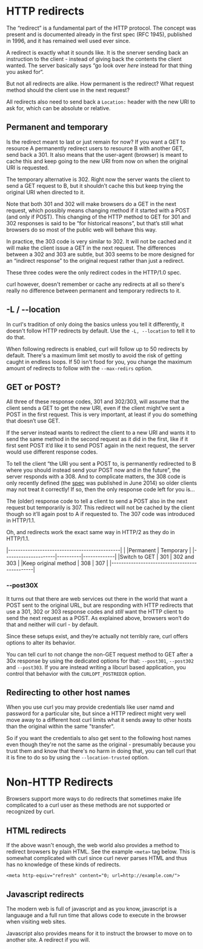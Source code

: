 # HTTP redirects

The “redirect” is a fundamental part of the HTTP protocol. The concept was
present and is documented already in the first spec (RFC 1945), published in
1996, and it has remained well used ever since.

A redirect is exactly what it sounds like. It is the snerver sending back an
instruction to the client - instead of giving back the contents the client
wanted. The server basically says “go look over *here* instead for that thing
you asked for“.

But not all redirects are alike. How permanent is the redirect? What request
method should the client use in the next request?

All redirects also need to send back a `Location:` header with the new URI to
ask for, which can be absolute or relative.

## Permanent and temporary

Is the redirect meant to last or just remain for now? If you want a GET to
resource A permanently redirect users to resource B with another GET, send
back a 301. It also means that the user-agent (browser) is meant to cache this
and keep going to the new URI from now on when the original URI is requested.

The temporary alternative is 302. Right now the server wants the client to
send a GET request to B, but it shouldn’t cache this but keep trying the
original URI when directed to it.

Note that both 301 and 302 will make browsers do a GET in the next request,
which possibly means changing method if it started with a POST (and only if
POST). This changing of the HTTP method to GET for 301 and 302 responses is
said to be “for historical reasons”, but that’s still what browsers do so most
of the public web will behave this way.

In practice, the 303 code is very similar to 302. It will not be cached and it
will make the client issue a GET in the next request. The differences between
a 302 and 303 are subtle, but 303 seems to be more designed for an “indirect
response” to the original request rather than just a redirect.

These three codes were the only redirect codes in the HTTP/1.0 spec.

curl however, doesn't remember or cache any redirects at all so there's really
no difference between permanent and temporary redirects to it.

## -L / --location

In curl's tradition of only doing the basics unless you tell it differently,
it doesn't follow HTTP redirects by default. Use the `-L, --location` to tell
it to do that.

When following redirects is enabled, curl will follow up to 50 redirects by
default. There's a maximum limit set mostly to avoid the risk of getting
caught in endless loops. If 50 isn't food for you, you change the maximum
amount of redirects to follow with the `--max-redirs` option.

## GET or POST?

All three of these response codes, 301 and 302/303, will assume that the
client sends a GET to get the new URI, even if the client might’ve sent a POST
in the first request. This is very important, at least if you do something
that doesn’t use GET.

If the server instead wants to redirect the client to a new URI and wants it
to send the same method in the second request as it did in the first, like if
it first sent POST it’d like it to send POST again in the next request, the
server would use different response codes.

To tell the client “the URI you sent a POST to, is permanently redirected to B
where you should instead send your POST now and in the future”, the server
responds with a 308. And to complicate matters, the 308 code is only recently
defined (the [spec](https://tools.ietf.org/html/rfc7238#section-3) was
published in June 2014) so older clients may not treat it correctly! If so,
then the only response code left for you is...

The (older) response code to tell a client to send a POST also in the next
request but temporarily is 307. This redirect will not be cached by the client
though so it’ll again post to A if requested to. The 307 code was introduced
in HTTP/1.1.

Oh, and redirects work the exact same way in HTTP/2 as they do in HTTP/1.1.

|----------------------------------------------|
|                     |Permanent | Temporary   |
|---------------------|----------|-------------|
|Switch to GET        | 301      | 302 and 303 |
|Keep original method | 308      | 307         |
|----------------------------------------------|

### --post30X

It turns out that there are web services out there in the world that want a
POST sent to the original URL, but are responding with HTTP redirects that use
a 301, 302 or 303 response codes and *still* want the HTTP client to send the
next request as a POST. As explained above, browsers won’t do that and neither
will curl - by default.

Since these setups exist, and they’re actually not terribly rare, curl offers
options to alter its behavior.

You can tell curl to not change the non-GET request method to GET after a 30x
response by using the dedicated options for that: `--post301`, `--post302` and
`--post303`. If you are instead writing a libcurl based application, you
control that behavior with the `CURLOPT_POSTREDIR` option.

## Redirecting to other host names

When you use curl you may provide credentials like user namd and password for
a particular site, but since a HTTP redirect might very well move away to a
different host curl limits what it sends away to other hosts than the original
within the same "transfer".

So if you want the credentials to also get sent to the following host names
even though they're not the same as the original - presumably because you
trust them and know that there's no harm in doing that, you can tell curl that
it is fine to do so by using the `--location-trusted` option.

# Non-HTTP Redirects

Browsers support more ways to do redirects that sometimes make life
complicated to a curl user as these methods are not supported or recognized by
curl.

## HTML redirects

If the above wasn't enough, the web world also provides a method to redirect
browsers by plain HTML. See the example `<meta>` tag below. This is somewhat
complicated with curl since curl never parses HTML and thus has no knowledge
of these kinds of redirects.

    <meta http-equiv="refresh" content="0; url=http://example.com/">

## Javascript redirects

The modern web is full of javascript and as you know, javascript is a
languauge and a full run time that allows code to execute in the browser when
visiting web sites.

Javascript also provides means for it to instruct the browser to move on to
another site. A redirect if you will.
